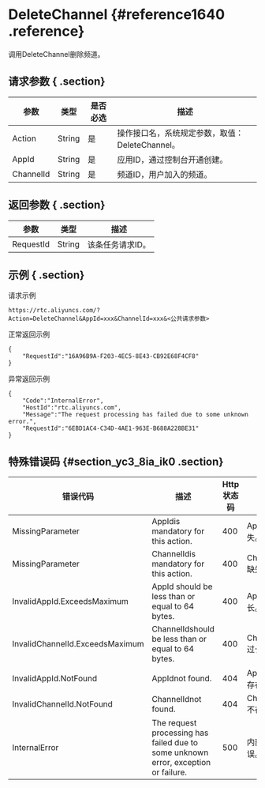 # DeleteChannel {#reference1640 .reference}

调用DeleteChannel删除频道。

## 请求参数 { .section}

|参数|类型|是否必选|描述|
|--|--|----|--|
|Action|String|是|操作接口名，系统规定参数，取值：DeleteChannel。|
|AppId|String|是|应用ID，通过控制台开通创建。|
|ChannelId|String|是|频道ID，用户加入的频道。|

## 返回参数 { .section}

|参数|类型|描述|
|--|--|--|
|RequestId|String|该条任务请求ID。|

## 示例 { .section}

请求示例

```
https://rtc.aliyuncs.com/?Action=DeleteChannel&AppId=xxx&ChannelId=xxx&<公共请求参数>
```

正常返回示例

```language-json
{
    "RequestId":"16A96B9A-F203-4EC5-8E43-CB92E68F4CF8"
}
```

异常返回示例

```language-json
{
    "Code":"InternalError",
    "HostId":"rtc.aliyuncs.com",
    "Message":"The request processing has failed due to some unknown error.",
    "RequestId":"6EBD1AC4-C34D-4AE1-963E-B688A228BE31"
}
```

## 特殊错误码 {#section_yc3_8ia_ik0 .section}

|错误代码|描述|Http 状态码|语义|
|----|--|--------|--|
|MissingParameter|AppIdis mandatory for this action.|400|AppId缺失。|
|MissingParameter|ChannelIdis mandatory for this action.|400|ChannelId缺失。|
|InvalidAppId.ExceedsMaximum|AppId should be less than or equal to 64 bytes.|400|AppId过长。|
|InvalidChannelId.ExceedsMaximum|ChannelIdshould be less than or equal to 64 bytes.|400|ChannelId过长。|
|InvalidAppId.NotFound|AppIdnot found.|404|AppId不存在。|
|InvalidChannelId.NotFound|ChannelIdnot found.|404|ChannelId不存在。|
|InternalError|The request processing has failed due to some unknown error, exception or failure.|500|内部错误。|


